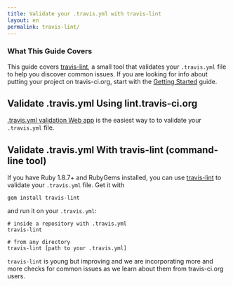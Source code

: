 ```yaml
---
title: Validate your .travis.yml with travis-lint
layout: en
permalink: travis-lint/
---
```


### What This Guide Covers

This guide covers [travis-lint](https://github.com/travis-ci/travis-lint), a small tool that validates your `.travis.yml` file to help you discover common issues. If you are looking for info about putting your project on travis-ci.org, start with the [Getting Started](/docs/user/getting-started/) guide.

## Validate .travis.yml Using lint.travis-ci.org

[.travis.yml validation Web app](http://lint.travis-ci.org) is the easiest way to to validate your `.travis.yml` file.

## Validate .travis.yml With travis-lint (command-line tool)

If you have Ruby 1.8.7+ and RubyGems installed, you can use [travis-lint](http://github.com/travis-ci/travis-lint) to validate your `.travis.yml` file. Get it with

    gem install travis-lint

and run it on your `.travis.yml`:

    # inside a repository with .travis.yml
    travis-lint

    # from any directory
    travis-lint [path to your .travis.yml]

`travis-lint` is young but improving and we are incorporating more and more checks for common issues as we learn about them from travis-ci.org users.
